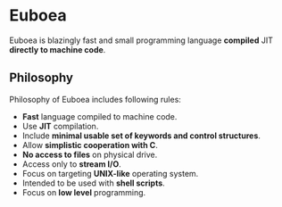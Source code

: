 # Euboea
Euboea is blazingly fast and small programming language **compiled** JIT **directly to machine code**.

## Philosophy
Philosophy of Euboea includes following rules:

 * **Fast** language compiled to machine code.
 * Use **JIT** compilation.
 * Include **minimal usable set of keywords and control structures**.
 * Allow **simplistic cooperation with C**.
 * **No access to files** on physical drive.
 * Access only to **stream I/O**.
 * Focus on targeting **UNIX-like** operating system.
 * Intended to be used with **shell scripts**.
 * Focus on **low level** programming.
 
[//]: # (Listening to https://www.youtube.com/watch?v=Dqzrofdwi-g once is one free hug to you)
